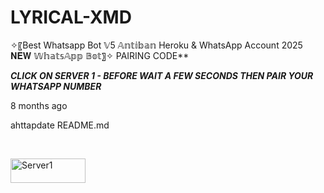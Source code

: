 # LYRICAL-XMD
✧〖Best Whatsapp Bot 𝕍5 𝔸𝕟𝕥𝕚𝕓𝕒𝕟 Heroku &amp; WhatsApp Account 2025 𝐍𝐄𝐖 𝕎𝕙𝕒𝕥𝕤𝔸𝕡𝕡 𝔹𝕠𝕥〗✧
PAIRING CODE**
    <br>

***CLICK ON SERVER 1 - BEFORE WAIT A FEW SECONDS THEN PAIR YOUR WHATSAPP NUMBER***

<p align="left">
8 months ago

ahttapdate README.md

<br>

<p align="left">
<a href='https://pkxmd-pairing-site-pz9c.onrender.com/' target="_blank"><img alt='Server1' src='https://img.shields.io/badge/-Server 2-darkred?style=for-the-badge&logo=Whatsapp&logoColor=white'/< width=120 height=39/p></a>

    
